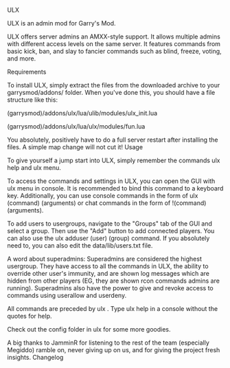 ULX

ULX is an admin mod for Garry's Mod.

ULX offers server admins an AMXX-style support. It allows multiple admins with different access levels on the same server. It features commands from basic kick, ban, and slay to fancier commands such as blind, freeze, voting, and more.

Requirements

To install ULX, simply extract the files from the downloaded archive to your garrysmod/addons/ folder. When you've done this, you should have a file structure like this:

(garrysmod)/addons/ulx/lua/ulib/modules/ulx_init.lua

(garrysmod)/addons/ulx/lua/ulx/modules/fun.lua

You absolutely, positively have to do a full server restart after installing the files. A simple map change will not cut it!
Usage

To give yourself a jump start into ULX, simply remember the commands ulx help and ulx menu.

To access the commands and settings in ULX, you can open the GUI with ulx menu in console. It is recommended to bind this command to a keyboard key. Additionally, you can use console commands in the form of ulx (command) (arguments) or chat commands in the form of !(command) (arguments).

To add users to usergroups, navigate to the "Groups" tab of the GUI and select a group. Then use the "Add" button to add connected players. You can also use the ulx adduser (user) (group) command. If you absolutely need to, you can also edit the data/lib/users.txt file.

A word about superadmins: Superadmins are considered the highest usergroup. They have access to all the commands in ULX, the ability to override other user's immunity, and are shown log messages which are hidden from other players (EG, they are shown rcon commands admins are running). Superadmins also have the power to give and revoke access to commands using userallow and userdeny.

All commands are preceded by ulx . Type ulx help in a console without the quotes for help.

Check out the config folder in ulx for some more goodies.

A big thanks to JamminR for listening to the rest of the team (especially Megiddo) ramble on, never giving up on us, and for giving the project fresh insights.
Changelog
